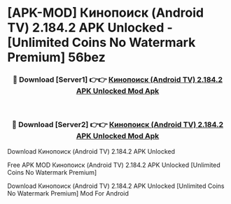 # [APK-MOD] Кинопоиск (Android TV) 2.184.2 APK Unlocked - [Unlimited Coins No Watermark Premium] 56bez



<div align="center">
<h3>🔴 Download [Server1] 👉👉 <a href="https://momento.my/?title=Кинопоиск_(Android_TV)_2.184.2_APK_Unlocked">Кинопоиск (Android TV) 2.184.2 APK Unlocked Mod Apk</a></h3><br>

<h3>🔴 Download [Server2] 👉👉 <a href="https://momento.my/?title=Кинопоиск_(Android_TV)_2.184.2_APK_Unlocked">Кинопоиск (Android TV) 2.184.2 APK Unlocked Mod Apk</a></h3>
</div>



Download Кинопоиск (Android TV) 2.184.2 APK Unlocked 

Free APK MOD Кинопоиск (Android TV) 2.184.2 APK Unlocked [Unlimited Coins No Watermark Premium]

Download Кинопоиск (Android TV) 2.184.2 APK Unlocked [Unlimited Coins No Watermark Premium] Mod For Android
